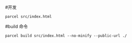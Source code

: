 #开发

```
parcel src/index.html
```

#build 命令

```
parcel build src/index.html --no-minify --public-url ./
```